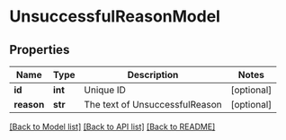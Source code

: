 # UnsuccessfulReasonModel

## Properties
Name | Type | Description | Notes
------------ | ------------- | ------------- | -------------
**id** | **int** | Unique ID | [optional] 
**reason** | **str** | The text of UnsuccessfulReason | [optional] 

[[Back to Model list]](../README.md#documentation-for-models) [[Back to API list]](../README.md#documentation-for-api-endpoints) [[Back to README]](../README.md)


